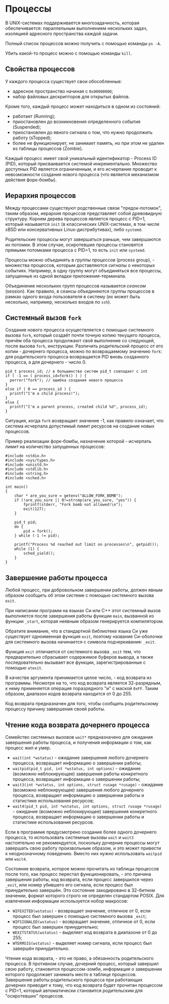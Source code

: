 # Процессы

В UNIX-системах поддерживается многозадачность, которая обеспечивается: параллельным выполнением нескольких задач, изоляцией адресного пространства каждой задачи.

Полный список процессов можно получить с помощью команды `ps -A`.

Убить какой-то процесс можно с помощью команды `kill`.

## Свойства процессов

У каждого процесса существует свои обособленные:
 * адресное пространство начиная с `0x00000000`;
 * набор файловых дескрипторов для открытых файлов.

Кроме того, каждый процесс может находиться в одном из состояний:
 * работает (Running);
 * приостановлен до возникновения определенного события (Suspended);
 * приостановлен до явного сигнала о том, что нужно продолжить работу (sTopped);
 * более не функционирует, не занимает память, но при этом не удален из таблицы процессов (Zombie).

Каждый процесс имеет свой уникальный идентификатор - Process ID (PID), который присваивается системой инкрементально. Множество доступных PID является ограниченным, и его исчерпание проводит к невозможности создания нового процесса (что является механизмом действия форк-бомбы).

## Иерархия процессов

Между процессами существуют родственные связи "предок-потомок", таким образом, иерархия процессов представляет собой древовидную структуру. Корнем дерева процессов является процесс с PID=1, который называется `init` (в классических UNIX-системах, в том числе xBSD или консервативных Linux-дистрибутивах), либо `systemd`.

Родительские процессы могут завершаться раньше, чем завершаются их потомки. В этом случае, осиротевшие процессы становятся прямыми потомками процесса с PID=1, то есть `init` или `systemd`.

Процессы можно объединять в *группы процессов* (process group), - множества процессов, которым доставляются *сигналы* о некоторых событиях. Например, в одну группу могут объединяться все процессы, запущенные из одной вкладки приложения-терминала.

Объединение нескольких групп процессов называется *сеансом* (session). Как правило, в сеансы объединяются группы процессов в рамках одного входа пользователя в систему (их может быть несколько, например, несколько входов по `ssh`).

## Системный вызов `fork`

Создание нового процесса осуществляется с помощью системного вызова `fork`, который создаёт почти точную копию текущего процесса, причём оба процесса продолжают своё выполнение со следующей, после вызова `fork`, инструкции. Различить родительский процесс от его копии - дочернего процесса, можно по возвращаемому значению `fork`: для родительского процесса возвращается PID вновь созданного процесса, а для дочернего - число 0.

```
pid_t process_id; // в большинстве систем pid_t совпадает с int
if ( -1 == ( process_id=fork() ) ) {
  perror("fork"); // ошибка создания нового процесса
}
else if ( 0 == process_id ) {
  printf("I'm a child process!");
}
else {
  printf("I'm a parent process, created child %d", process_id);
}
```

Ситуация, когда `fork` возвращает значение -1, как правило означает, что система исчерпала допустимый лимит ресурсов на создание новых процессов.

Пример реализации форк-бомбы, назначение которой - исчерпать лимит на количество запущенных процессов:

```
#include <stdio.h>
#include <sys/types.h>
#include <unistd.h>
#include <stdlib.h>
#include <string.h>
#include <sched.h>

int main()
{
    char * are_you_sure = getenv("ALLOW_FORK_BOMB");
    if (!are_you_sure || 0!=strcmp(are_you_sure, "yes")) {
        fprintf(stderr, "Fork bomb not allowed!\n");
        exit(127);
    }

    pid_t pid;
    do {
        pid = fork();
    } while (-1 != pid);

    printf("Process %d reached out limit on processes\n", getpid());
    while (1) {
        sched_yield();
    }
}
```

## Завершение работы процесса

Любой процесс, при добровольном завершении работы, должен явным образом сообщить об этом системе с помощью системного вызова `exit`.

При написании программ на языках Си или С++ этот системный вызов выполняется после завершения работы функции `main`, вызванной из функции `_start`, которая неявным образом генерируется компилятором.

Обратите внимание, что в стандартной библиотеке языка Си уже существует одноименная функция `exit`, поэтому название Си-оболочки для системного вызова начинается с символа подчеркивания: `_exit`.

Функция `exit` отличается от системного вызова `_exit` тем, что предварительно сбрасывает содержимое буферов вывода, а также последовательно вызывает все функции, зарегистрированные с помощью `atexit`.

В качестве аргумента принимается целое число, - код возврата из программы. Несмотря на то, что код возврата является 32-разрядным, к нему применяется операция поразрядного "и" с маской `0xFF`. Таким образом, диапазон кодов возврата находится от 0 до 255.

Код возврата предназначен для того, чтобы сообщить родительскому процессу причину завершения своей работы.

## Чтение кода возврата дочернего процесса

Семейство системных вызовов `wait*` предназначено для ожидания завершения работы процесса, и получения информации о том, как процесс жил и умер.

 * `wait(int *wstatus)` - ожидание завершения любого дочернего процесса, возвращает информацию о завершении работы;
 * `waitpid(pid_t pid, int *wstatus, int options)` - ожидание (возможно неблокирующее) завершения работы конкретного процесса, возвращает информации о завершении работы;
 * `wait3(int *wstatus, int options, struct rusage *rusage)` - ожидание (возможно неблокирующее) завершения любого дочернего процесса, возвращает информацию о завершении работы и статистике использования ресурсов;
 * `wait4(pid_t pid, int *wstatus, int options, struct rusage *rusage)` - ожидание (возможно неблокирующее) завершения конкретного процесса, возвращает информацию о завершении работы и статистике использования ресурсов.

Если в программе предусмотрено создание более одного дочернего процесса, то использовать системные вызовы `wait` и `wait3` настоятельно не рекомендуется, поскольку дочерние процессы могут завершать свою работу произвольным образом, и это может привести к неоднозначному поведению. Вместо них нужно использовать `waitpid` или `wait4`.

Состояние возврата, которое можно прочитать из таблицы процессов после того, как процесс перестал функционировать, - это причина завершения работы, код возврата, если процесс завершился через `_exit`, или номер убившего его сигнала, если процесс был принудительно завершён. Это состояние закодировано в 32-битном значении, формат которого строго не определен стандартом POSIX. Для извлечения информации используется нобор макросов:
 * `WIFEXITED(wstatus)` - возвращает значение, отличное от 0, если процесс был завершен с помощью системного вызова `_exit`;
 * `WIFSIGNALED(wstatus)` - возвращает значение, отличное от 0, если процесс был завершен принудительно;
 * `WEXITSTATUS(wstatus)` - выделяет код возврата в диапазоне от 0 до 255;
 * `WTERMSIG(wstatus)` - выделяет номер сигнала, если процесс был завершён принудительно.

Чтение кода возврата, - это не право, а обязанность родительского процесса. В противном случае, дочерний процесс, который завершил свою работу, становится процессом-зомби, информация о завершении которого продолжает занимать место в таблице процессов. Завершение работы родительского процесса при работающих дочерних приводит к тому, что код возврата будет прочитан процессом с PID=1, который автоматически становится родительским для "осиротевших" процессов.

